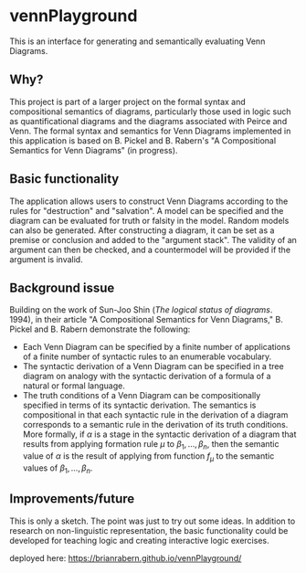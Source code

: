 # vennPlayground

This is an interface for generating and semantically evaluating Venn Diagrams.

## Why?

This project is part of a larger project on the formal syntax and compositional semantics of diagrams, particularly those used in logic such as quantificational diagrams and the diagrams associated with Peirce and Venn. The formal syntax and semantics for Venn Diagrams implemented in this application is based on B. Pickel and B. Rabern's "A Compositional Semantics for Venn Diagrams" (in progress).

## Basic functionality

The application allows users to construct Venn Diagrams according to the rules for "destruction" and "salvation". A model can be specified and the diagram can be evaluated for truth or falsity in the model. Random models can also be generated. After constructing a diagram, it can be set as a premise or conclusion and added to the "argument stack". The validity of an argument can then be checked, and a countermodel will be provided if the argument is invalid.

## Background issue
Building on the work of Sun-Joo Shin (*The logical status of diagrams*. 1994), in their article "A Compositional Semantics for Venn Diagrams," B. Pickel and B. Rabern demonstrate the following:

- Each Venn Diagram can be specified by a finite number of applications of a finite number of syntactic rules to an enumerable vocabulary.
- The syntactic derivation of a Venn Diagram can be specified in a tree diagram on analogy with the syntactic derivation of a formula of a natural or formal language.
- The truth conditions of a Venn Diagram can be compositionally specified in terms of its syntactic derivation. The semantics is compositional in that each syntactic rule in the derivation of a diagram corresponds to a semantic rule in the derivation of its truth conditions. More formally, if $\alpha$ is a stage in the syntactic derivation of a diagram that results from applying formation rule $\mu$ to $\beta_1,\ldots,\beta_n$, then the semantic value of $\alpha$ is the result of applying from function $f_\mu$ to the semantic values of $\beta_1,\ldots,\beta_n$.

## Improvements/future

This is only a sketch. The point was just to try out some ideas. In addition to research on non-linguistic representation, the basic functionality could be developed for teaching logic and creating interactive logic exercises.

deployed here: https://brianrabern.github.io/vennPlayground/
